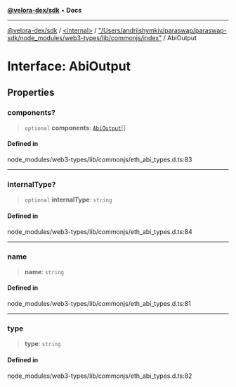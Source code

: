 [**@velora-dex/sdk**](../../../../README.md) • **Docs**

***

[@velora-dex/sdk](../../../../globals.md) / [\<internal\>](../../../README.md) / ["/Users/andriishymkiv/paraswap/paraswap-sdk/node\_modules/web3-types/lib/commonjs/index"](../README.md) / AbiOutput

# Interface: AbiOutput

## Properties

### components?

> `optional` **components**: [`AbiOutput`](AbiOutput.md)[]

#### Defined in

node\_modules/web3-types/lib/commonjs/eth\_abi\_types.d.ts:83

***

### internalType?

> `optional` **internalType**: `string`

#### Defined in

node\_modules/web3-types/lib/commonjs/eth\_abi\_types.d.ts:84

***

### name

> **name**: `string`

#### Defined in

node\_modules/web3-types/lib/commonjs/eth\_abi\_types.d.ts:81

***

### type

> **type**: `string`

#### Defined in

node\_modules/web3-types/lib/commonjs/eth\_abi\_types.d.ts:82
